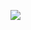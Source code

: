 ![](http://i837.photobucket.com/albums/zz297/itsumoassassin/Renders/9c2d05a89b6db055348503be2ce9e5ab.png)
